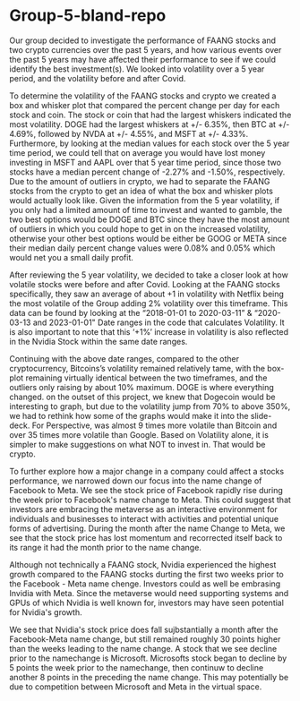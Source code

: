# Group-5-bland-repo
Our group decided to investigate the performance of FAANG stocks and two crypto currencies over the past 5 years, and how various events over the past 5 years may have affected their performance to see if we could identify the best investment(s). We looked into volatility over a 5 year period, and the volatility before and after Covid. 

To determine the volatility of the FAANG stocks and crypto we created a box and whisker plot that compared the percent change per day for each stock and coin. The stock or coin that had the largest whiskers indicated the most volatility.  DOGE had the largest whiskers at +/- 6.35%, then BTC at +/- 4.69%, followed by NVDA at +/- 4.55%, and MSFT at +/- 4.33%. Furthermore, by looking at the median values for each stock over the 5 year time period, we could tell that on average you would have lost money investing in MSFT and AAPL over that 5 year time period, since those two stocks have a median percent change of -2.27% and -1.50%, respectively. Due to the amount of outliers in crypto, we had to separate the FAANG stocks from the crypto to get an idea of what the box and whisker plots would actually look like. Given the information from the 5 year volatility, if you only had a limited amount of time to invest and wanted to gamble, the two best options would be DOGE and BTC since they have the most amount of outliers in which you could hope to get in on the increased volatility, otherwise your other best options would be either be GOOG or META since their median daily percent change values were 0.08% and 0.05% which would net you a small daily profit.

After reviewing the 5 year volatility, we decided to take a closer look at how volatile stocks were before and after Covid. Looking at the FAANG stocks specifically, they saw an average of about +1 in volatility with Netflix being the most volatile of the Group adding 2% volatility over this timeframe. This data can be found by looking at the “2018-01-01 to 2020-03-11” & “2020-03-13 and 2023-01-01" Date ranges in the code that calculates Volatility. It is also important to note that this ‘+1%’ increase in volatility is also reflected in the Nvidia Stock within the same date ranges.

Continuing with the above date ranges, compared to the other cryptocurrency, Bitcoins’s volatility remained relatively tame, with the box-plot remaining virtually identical between the two timeframes, and the outliers only raising by about 10% maximum.
DOGE is where everything changed. on the outset of this project, we knew that Dogecoin would be interesting to graph, but due to the volatility jump from 70% to above 350%, we had to rethink how some of the graphs would make it into the slide-deck. For Perspective, was almost 9 times more volatile than Bitcoin and over 35 times more volatile than Google. Based on Volatility alone, it is simpler to make suggestions on what NOT to invest in. That would be crypto.

To further explore how a major change in a company could affect a stocks performance, we narrowed down our focus into the name change of Facebook to Meta. We see the stock price of Facebook rapidly rise during the week prior to Facebook's name change to Meta. This could suggest that investors are embracing the metaverse as an interactive environment for individuals and businesses to interact with activities and potential unique forms of advertising. During the month after the name Change to Meta, we see that the stock price has lost momentum and recorrected itself back to its range it had the month prior to the name change.

Although not technically a FAANG stock, Nvidia experienced the highest growth compared to the FAANG stocks durting the first two weeks prior to the Facebook - Meta name chenge. Investors could as well be embrasing Invidia with Meta. Since the metaverse would need supporting systems and GPUs of which Nvidia is well known for, investors may have seen potential for Nvidia's growth.

We see that Nvidia's stock price does fall sujbstantially a month after the Facebook-Meta name change, but still remained roughly 30 points higher than the weeks leading to the name change.
A stock that we see decline prior to the namechange is Microsoft. Microsofts stock began to decline by 5 points the week prior to the namechange, then continuw to decline another 8 points in the preceding the name change. This may potentially be due to competition between Microsoft and Meta in the virtual space.